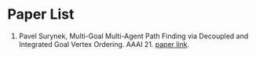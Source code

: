 # Paper List
1. Pavel Surynek, Multi-Goal Multi-Agent Path Finding via Decoupled and Integrated Goal Vertex Ordering. AAAI 21. [paper link](https://ojs.aaai.org/index.php/AAAI/article/download/17472/17279).
